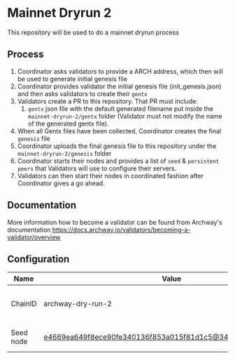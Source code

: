 # Mainnet Dryrun 2

This repository will be used to do a mainnet dryrun process

## Process

1. Coordinator asks validators to provide a ARCH address, which then will be used to generate initial genesis file
1. Coordinator provides validator the initial genesis file (init_genesis.json) and then asks validators to create their `gentx`
1. Validators create a PR to this repository. That PR must include:
   1. `gentx` json file with the default generated filename put inside the `mainnet-dryrun-2/gentx` folder (Validator must not modify the name of the generated gentx file).
1. When all Gentx files have been collected, Coordinator creates the final `genesis` file
1. Coordinator uploads the final genesis file to this repository under the `mainnet-dryrun-2/genesis` folder
1. Coordinator starts their nodes and provides a list of `seed` & `persistent peers` that Validators will use to configure their servers.
1. Validators can then start their nodes in coordinated fashion after Coordinator gives a go ahead.

## Documentation

More information how to become a validator can be found from Archway's documentation <https://docs.archway.io/validators/becoming-a-validator/overview>

## Configuration

| Name      | Value                                                         | Description                         |
| --------- | ------------------------------------------------------------- | ----------------------------------- |
| ChainID   | archway-dry-run-2                                             | Name of the chain that will be used |
| Seed node | e4669ea649f8ece90fe340136f853a015f81d1c5@34.133.237.198:26656 | Seed nodes to be configured         |
